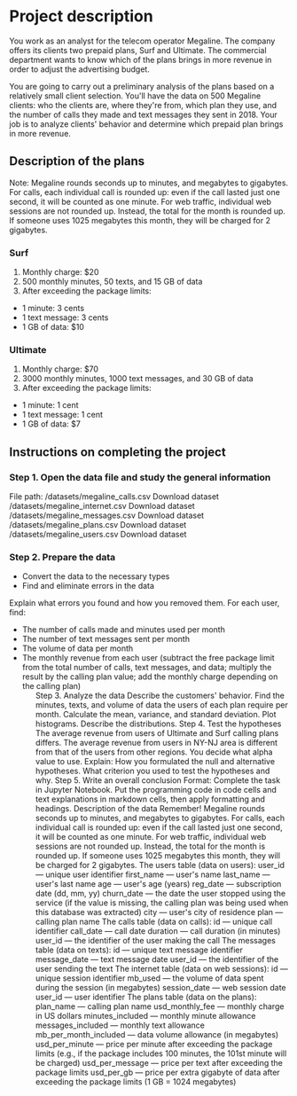<h1>Project description</h1>
You work as an analyst for the telecom operator Megaline. The company offers its clients two prepaid plans, Surf and Ultimate. The commercial department wants to know which of the plans brings in more revenue in order to adjust the advertising budget.


You are going to carry out a preliminary analysis of the plans based on a relatively small client selection. You'll have the data on 500 Megaline clients: who the clients are, where they're from, which plan they use, and the number of calls they made and text messages they sent in 2018. Your job is to analyze clients' behavior and determine which prepaid plan brings in more revenue.

<h2>Description of the plans</h2>
Note: Megaline rounds seconds up to minutes, and megabytes to gigabytes. For calls, each individual call is rounded up: even if the call lasted just one second, it will be counted as one minute. For web traffic, individual web sessions are not rounded up. Instead, the total for the month is rounded up. If someone uses 1025 megabytes this month, they will be charged for 2 gigabytes.
<h3>Surf</h3>
<ol><li>Monthly charge: $20</li>
<li>500 monthly minutes, 50 texts, and 15 GB of data</li>
<li>After exceeding the package limits:</li></ol>
<ul><li>1 minute: 3 cents</li>
<li>1 text message: 3 cents</li>
<li>1 GB of data: $10</il></ul>
<h3>Ultimate</h3>
<ol><li>Monthly charge: $70</li>
<li>3000 monthly minutes, 1000 text messages, and 30 GB of data</il>
<li>After exceeding the package limits:</li></ol>
<ul><li>1 minute: 1 cent</li>
<li>1 text message: 1 cent</li>
<li>1 GB of data: $7</li></ul>

<h2>Instructions on completing the project</h2>
<h3>Step 1. Open the data file and study the general information</h3>
File path:
/datasets/megaline_calls.csv Download dataset
/datasets/megaline_internet.csv Download dataset
/datasets/megaline_messages.csv Download dataset
/datasets/megaline_plans.csv Download dataset
/datasets/megaline_users.csv Download dataset
<h3>Step 2. Prepare the data</h3>
<ul><li>Convert the data to the necessary types</il>
<li>Find and eliminate errors in the data</li></ul>
Explain what errors you found and how you removed them.
For each user, find:
<ul><li>The number of calls made and minutes used per month</il>
<li>The number of text messages sent per month</il>
<li>The volume of data per month</il>
<li>The monthly revenue from each user (subtract the free package limit from the total number of calls, text messages, and data; multiply the result by the calling plan value; add the monthly charge depending on the calling plan)<ul></il>
Step 3. Analyze the data
Describe the customers' behavior. Find the minutes, texts, and volume of data the users of each plan require per month. Calculate the mean, variance, and standard deviation. Plot histograms. Describe the distributions.
Step 4. Test the hypotheses
The average revenue from users of Ultimate and Surf calling plans differs.
The average revenue from users in NY-NJ area is different from that of the users from other regions.
You decide what alpha value to use.
Explain:
How you formulated the null and alternative hypotheses.
What criterion you used to test the hypotheses and why.
Step 5. Write an overall conclusion
Format: Complete the task in Jupyter Notebook. Put the programming code in code cells and text explanations in markdown cells, then apply formatting and headings.
Description of the data
Remember! Megaline rounds seconds up to minutes, and megabytes to gigabytes. For calls, each individual call is rounded up: even if the call lasted just one second, it will be counted as one minute. For web traffic, individual web sessions are not rounded up. Instead, the total for the month is rounded up. If someone uses 1025 megabytes this month, they will be charged for 2 gigabytes.
The users table (data on users):
user_id — unique user identifier
first_name — user's name
last_name — user's last name
age — user's age (years)
reg_date — subscription date (dd, mm, yy)
churn_date — the date the user stopped using the service (if the value is missing, the calling plan was being used when this database was extracted)
city — user's city of residence
plan — calling plan name
The calls table (data on calls):
id — unique call identifier
call_date — call date
duration — call duration (in minutes)
user_id — the identifier of the user making the call
The messages table (data on texts):
id — unique text message identifier
message_date — text message date
user_id — the identifier of the user sending the text
The internet table (data on web sessions):
id — unique session identifier
mb_used — the volume of data spent during the session (in megabytes)
session_date — web session date
user_id — user identifier
The plans table (data on the plans):
plan_name — calling plan name
usd_monthly_fee — monthly charge in US dollars
minutes_included — monthly minute allowance
messages_included — monthly text allowance
mb_per_month_included — data volume allowance (in megabytes)
usd_per_minute — price per minute after exceeding the package limits (e.g., if the package includes 100 minutes, the 101st minute will be charged)
usd_per_message — price per text after exceeding the package limits
usd_per_gb — price per extra gigabyte of data after exceeding the package limits (1 GB = 1024 megabytes)
